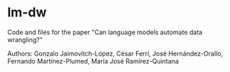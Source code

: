 # lm-dw

Code and files for the paper "Can language models automate data wrangling?"

Authors: Gonzalo Jaimovitch-López, Cèsar Ferri, José Hernández-Orallo, Fernando Martínez-Plumed, María José Ramírez-Quintana
